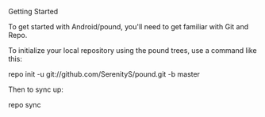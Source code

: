 Getting Started

To get started with Android/pound, you'll need to get familiar with Git and Repo.

To initialize your local repository using the pound trees, use a command like this:

repo init -u git://github.com/SerenityS/pound.git -b master

Then to sync up:

repo sync
